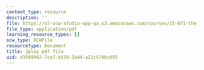 ```yaml
---
content_type: resource
description: ''
file: https://ol-ocw-studio-app-qa.s3.amazonaws.com/courses/15-071-the-analytics-edge-spring-2017/d35699927ce7b5391b44a22c574bc055_RmUVz9jEnzg.pdf
file_type: application/pdf
learning_resource_types: []
ocw_type: OCWFile
resourcetype: Document
title: 3play pdf file
uid: d3569992-7ce7-b539-1b44-a22c574bc055
---
```

